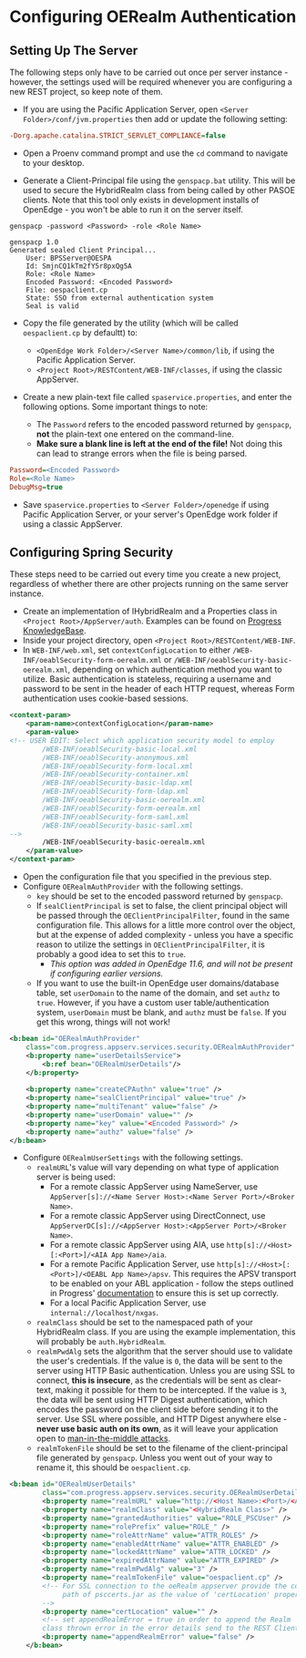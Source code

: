 # Configuring OERealm Authentication
## Setting Up The Server
The following steps only have to be carried out once per server instance - however, the settings used will be required whenever you are configuring a new REST project, so keep note of them.

* If you are using the Pacific Application Server, open `<Server Folder>/conf/jvm.properties` then add or update the following setting:

```ini
-Dorg.apache.catalina.STRICT_SERVLET_COMPLIANCE=false
```
* Open a Proenv command prompt and use the `cd` command to navigate to your desktop.

* Generate a Client-Principal file using the `genspacp.bat` utility. This will be used to secure the HybridRealm class from being called by other PASOE clients. Note that this tool only exists in development installs of OpenEdge - you won't be able to run it on the server itself.

```
genspacp -password <Password> -role <Role Name>

genspacp 1.0
Generated sealed Client Principal...
    User: BPSServer@OESPA
    Id: SmjnCQ1kTm2fY5r8pxQg5A
    Role: <Role Name>
    Encoded Password: <Encoded Password>
    File: oespaclient.cp
    State: SSO from external authentication system
    Seal is valid
```
* Copy the file generated by the utility (which will be called `oespaclient.cp` by defaultt) to:
  * `<OpenEdge Work Folder>/<Server Name>/common/lib`, if using the Pacific Application Server.
  * `<Project Root>/RESTContent/WEB-INF/classes`, if using the classic AppServer.

* Create a new plain-text file called `spaservice.properties`, and enter the following options. Some important things to note:
	* The `Password` refers to the encoded password returned by `genspacp`, **not** the plain-text one entered on the command-line.
	* **Make sure a blank line is left at the end of the file!** Not doing this can lead to strange errors when the file is being parsed.

```ini
Password=<Encoded Password>
Role=<Role Name>
DebugMsg=true
```

* Save `spaservice.properties` to `<Server Folder>/openedge` if using Pacific Application Server, or your server's OpenEdge work folder if using a classic AppServer.

## Configuring Spring Security
These steps need to be carried out every time you create a new project, regardless of whether there are other projects running on the same server instance.

* Create an implementation of IHybridRealm and a Properties class in `<Project Root>/AppServer/auth`. Examples can be found on [Progress KnowledgeBase](http://knowledgebase.progress.com/servlet/fileField?id=0BEa0000000LNZj).
* Inside your project directory, open `<Project Root>/RESTContent/WEB-INF`.
* In `WEB-INF/web.xml`, set `contextConfigLocation` to either `/WEB-INF/oeablSecurity-form-oerealm.xml` or `/WEB-INF/oeablSecurity-basic-oerealm.xml`, depending on which authentication method you want to utilize. Basic authentication is stateless, requiring a username and password to be sent in the header of each HTTP request, whereas Form authentication uses cookie-based sessions.

```xml
<context-param>
    <param-name>contextConfigLocation</param-name>
    <param-value>
<!-- USER EDIT: Select which application security model to employ
        /WEB-INF/oeablSecurity-basic-local.xml
        /WEB-INF/oeablSecurity-anonymous.xml
        /WEB-INF/oeablSecurity-form-local.xml
        /WEB-INF/oeablSecurity-container.xml
        /WEB-INF/oeablSecurity-basic-ldap.xml
        /WEB-INF/oeablSecurity-form-ldap.xml
        /WEB-INF/oeablSecurity-basic-oerealm.xml
        /WEB-INF/oeablSecurity-form-oerealm.xml
        /WEB-INF/oeablSecurity-form-saml.xml
        /WEB-INF/oeablSecurity-basic-saml.xml
-->
        /WEB-INF/oeablSecurity-basic-oerealm.xml
    </param-value>
</context-param>
```

* Open the configuration file that you specified in the previous step.
* Configure `OERealmAuthProvider` with the following settings.
	* `key` should be set to the encoded password returned by `genspacp`.
	* If `sealClientPrincipal` is set to false, the client principal object will be passed through the `OEClientPrincipalFilter`, found in the same configuration file. This allows for a little more control over the object, but at the expense of added complexity - unless you have a specific reason to utilize the settings in `OEClientPrincipalFilter`, it is probably a good idea to set this to `true`.
	  * *This option was added in OpenEdge 11.6, and will not be present if configuring earlier versions.*
	* If you want to use the built-in OpenEdge user domains/database table, set `userDomain` to the name of the domain, and set `authz` to `true`. However, if you have a custom user table/authentication system, `userDomain` must be blank, and `authz` must be `false`. If you get this wrong, things will not work!


```xml
<b:bean id="OERealmAuthProvider"
    class="com.progress.appserv.services.security.OERealmAuthProvider" >
    <b:property name="userDetailsService">
        <b:ref bean="OERealmUserDetails"/>
    </b:property>
    
    <b:property name="createCPAuthn" value="true" />
    <b:property name="sealClientPrincipal" value="true" />
    <b:property name="multiTenant" value="false" />
    <b:property name="userDomain" value="" />
    <b:property name="key" value="<Encoded Password>" />
    <b:property name="authz" value="false" />
</b:bean>
```

* Configure `OERealmUserSettings` with the following settings.
	* `realmURL`'s value will vary depending on what type of application server is being used:
		* For a remote classic AppServer using NameServer, use `AppServer[s]://<Name Server Host>:<Name Server Port>/<Broker Name>`.
		* For a remote classic AppServer using DirectConnect, use `AppServerDC[s]://<AppServer Host>:<AppServer Port>/<Broker Name>`.
		* For a remote classic AppServer using AIA, use `http[s]://<Host>[:<Port>]/<AIA App Name>/aia`.
		* For a remote Pacific Application Server, use `http[s]://<Host>[:<Port>]/<OEABL App Name>/apsv`. This requires the APSV transport to be enabled on your ABL application - follow the steps outlined in Progress' [documentation](http://documentation.progress.com/output/ua/OpenEdge_latest/index.html#page/ompas/managing-apsv-transports.html) to ensure this is set up correctly.
		* For a local Pacific Application Server, use `internal://localhost/nxgas`.
	* `realmClass` should be set to the namespaced path of your HybridRealm class. If you are using the example implementation, this will probably be `auth.HybridRealm`.
	* `realmPwdAlg` sets the algorithm that the server should use to validate the user's credentials. If the value is `0`, the data will be sent to the server using HTTP Basic authentication. Unless you are using SSL to connect, **this is insecure**, as the credentials will be sent as clear-text, making it possible for them to be intercepted. If the value is `3`, the data will be sent using HTTP Digest authentication, which encodes the password on the client side before sending it to the server. Use SSL where possible, and HTTP Digest anywhere else - **never use basic auth on its own**, as it will leave your application open to [man-in-the-middle attacks](https://en.wikipedia.org/wiki/Man-in-the-middle_attack).
	* `realmTokenFile` should be set to the filename of the client-principal file generated by `genspacp`. Unless you went out of your way to rename it, this should be `oespaclient.cp`.

```xml
<b:bean id="OERealmUserDetails"
        class="com.progress.appserv.services.security.OERealmUserDetailsImpl" >
        <b:property name="realmURL" value="http://<Host Name>:<Port>/<Application Name>/apsv" />
        <b:property name="realmClass" value="<HybridRealm Class>" />
        <b:property name="grantedAuthorities" value="ROLE_PSCUser" />
        <b:property name="rolePrefix" value="ROLE_" />
        <b:property name="roleAttrName" value="ATTR_ROLES" />
        <b:property name="enabledAttrName" value="ATTR_ENABLED" />
        <b:property name="lockedAttrName" value="ATTR_LOCKED" />
        <b:property name="expiredAttrName" value="ATTR_EXPIRED" />
        <b:property name="realmPwdAlg" value="3" />
        <b:property name="realmTokenFile" value="oespaclient.cp" />
        <!-- For SSL connection to the oeRealm appserver provide the complete
             path of psccerts.jar as the value of 'certLocation' property
        -->
        <b:property name="certLocation" value="" />
        <!-- set appendRealmError = true in order to append the Realm 
        class thrown error in the error details send to the REST Client -->
        <b:property name="appendRealmError" value="false" /> 
    </b:bean>
```
